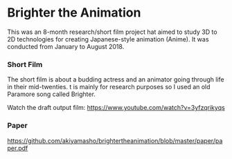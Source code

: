 # Brighter the Animation

This was an 8-month research/short film project hat aimed to study 3D to 2D technologies for creating Japanese-style animation (Anime). It was conducted from January to August 2018.

### Short Film

The short film is about a budding actress and an animator going through life in their mid-twenties. t is mainly for research purposes so I used an old Paramore song called Brighter.

Watch the draft output film:
https://www.youtube.com/watch?v=3yfzqrikyqs

### Paper

https://github.com/akiyamasho/brightertheanimation/blob/master/paper/paper.pdf
